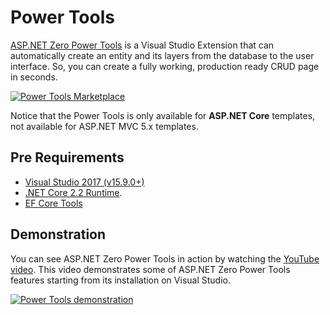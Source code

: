 # Power Tools

[ASP.NET Zero Power Tools](https://marketplace.visualstudio.com/items?itemName=Volosoft.AspNetZeroPowerTools) is a Visual Studio Extension that can automatically create an entity and its layers from the database to the user interface. So, you can create a fully working, production ready CRUD page in seconds.

[![Power Tools Marketplace](images/power-tools-marketplace.png)](https://marketplace.visualstudio.com/items?itemName=Volosoft.AspNetZeroPowerTools)


Notice that the Power Tools is only available for **ASP.NET Core** templates, not available for ASP.NET MVC 5.x templates.

## Pre Requirements

* [Visual Studio 2017 (v15.9.0+)](https://www.visualstudio.com/)
* [.NET Core 2.2 Runtime](https://dotnet.microsoft.com/download/dotnet-core/2.2).
* [EF Core Tools](https://docs.microsoft.com/en-us/ef/core/cli/dotnet)

## Demonstration

You can see ASP.NET Zero Power Tools in action by watching the [YouTube video](https://youtu.be/OsSdNkwmC7I?t=1001). This video demonstrates some of ASP.NET Zero Power Tools features starting from its installation on Visual Studio. 

[![Power Tools demonstration](images/RadToolVideo.jpg)](https://youtu.be/OsSdNkwmC7I?t=1001)
